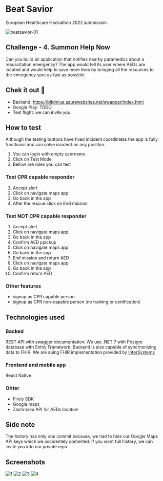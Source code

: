 # Beat Savior
European Healthcare Hackathon 2022 submission.

![beatsavior-01](https://user-images.githubusercontent.com/40338867/204129431-81125d47-0dc8-486b-864c-821b315b62b1.png)

## Challenge - 4. Summon Help Now
Can you build an application that notifies nearby paramedics about a resuscitation emergency? The app would tell its user where AEDs are located and would help to save more lives by bringing all the resources to the emergency spot as fast as possible.

## Chek it out :eyes:
* Backend: https://bildmlue.azurewebsites.net/swagger/index.html
* Google Play: TODO
* Test flight: we can invite you 

## How to test
Although the testing buttons have fixed incident coordinates the app is fully functional and can solve incident on any poisiton.

1. You can login with empty username
2. Click on Test Mode
3. Bellow are roles you can test

### Test CPR capable responder
1. Accept alert
2. Click on navigate maps app
3. Go back in the app
4. After the rescue click on End mission

### Test NOT CPR capable responder
1. Accept alert
2. Click on navigate maps app
3. Go back in the app
4. Confirm AED ppickup
5. Click on navigate maps app
6. Go back in the app
7. End mission and return AED
8. Click on navigate maps app
9. Go back in the app
10. Confirm return AED

### Other features
* signup as CPR capable person
* signup as CPR non-capable person (no training or certification)

## Technologies used

### Backed 
REST API with swagger documentation. We use .NET 7 with Postgre database with Entity Framework.
Backend is also capable of syncrhonizing data to FHIR.
We are suing FHIR implementation provided by [InterSystems](https://www.intersystems.com/cz)

### Frontend and mobile app
React Native

### Ohter
* Firely SDK
* Google maps
* Záchrnaka API for AEDs location

## Side note
The history has only one commit because, we had to hide our Google Maps API keys which we accidentely commited.
If you want full history, we can invite you into our private repo.

## Screenshots
![1](https://user-images.githubusercontent.com/13693312/204129302-64ba5a3a-ed05-4651-9bec-4930fb773372.png)
![2](https://user-images.githubusercontent.com/13693312/204129305-889c538a-77cd-4498-a817-31c5dc378b9b.PNG)
![3](https://user-images.githubusercontent.com/13693312/204129313-96eab58f-9796-4dab-8663-1f8017c938e9.PNG)
![4](https://user-images.githubusercontent.com/13693312/204129325-9f2b46e3-3faf-4eaa-9d49-fc34bbc18413.PNG)
